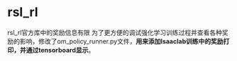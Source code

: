 # rsl_rl
rsl_rl官方库中的奖励信息有限
为了更方便的调试强化学习训练过程并查看各种奖励的影响，修改了om_policy_runner.py文件，**用来添加Isaaclab训练中的奖励打印，并通过tensorboard显示**。
